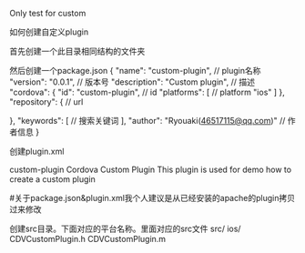 Only test for custom

如何创建自定义plugin

首先创建一个此目录相同结构的文件夹

然后创建一个package.json
{
  "name": "custom-plugin",  // plugin名称
  "version": "0.0.1",       // 版本号
  "description": "Custom plugin",   // 描述
  "cordova": {
    "id": "custom-plugin",  // id
    "platforms": [          // platform
      "ios"
    ]
  },
  "repository": {           // url
    
  },
  "keywords": [             // 搜索关键词
  ],
  "author": "Ryouaki(46517115@qq.com)"  // 作者信息
}

创建plugin.xml
<?xml version="1.0" encoding="UTF-8"?>
<plugin xmlns="http://apache.org/cordova/ns/plugins/1.0"
           id="custom-plugin"
      version="0.0.1">
    <name>custom-plugin</name>
    <description>Cordova Custom Plugin</description>
    <platform name="ios">
        <config-file target="config.xml" parent="/*">
            <feature name="customPlugin">
                <param name="ios-package" value="CDVCustomPlugin" />
                <param name="onload" value="true" />
            </feature>
        </config-file>
        <header-file src="src/ios/CDVCustomPlugin.h" />
        <source-file src="src/ios/CDVCustomPlugin.m" />
    </platform>
    <info>
        This plugin is used for demo how to create a custom plugin
    </info>
</plugin>

#关于package.json&plugin.xml我个人建议是从已经安装的apache的plugin拷贝过来修改

创建src目录。下面对应的平台名称。里面对应的src文件
src/
    ios/
        CDVCustomPlugin.h
        CDVCustomPlugin.m





